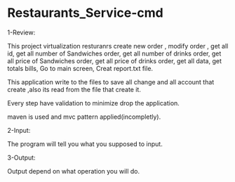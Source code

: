# Restaurants_Service-cmd

1-Review:

This project virtualization resturanrs create new order , modify order , get all id, get all number of Sandwiches order, get all number of drinks order, get all price of Sandwiches order, get all price of drinks order, get all data, get totals bills, Go to main screen, Creat report.txt file.

This application write to the files to save all change and all account that create ,also its read from the file that create it.

Every step have validation to minimize drop the application.

maven is used and mvc pattern applied(incompletly).

2-Input:

The program will tell you what you supposed to input.

3-Output:

Output depend on what operation you will do.
